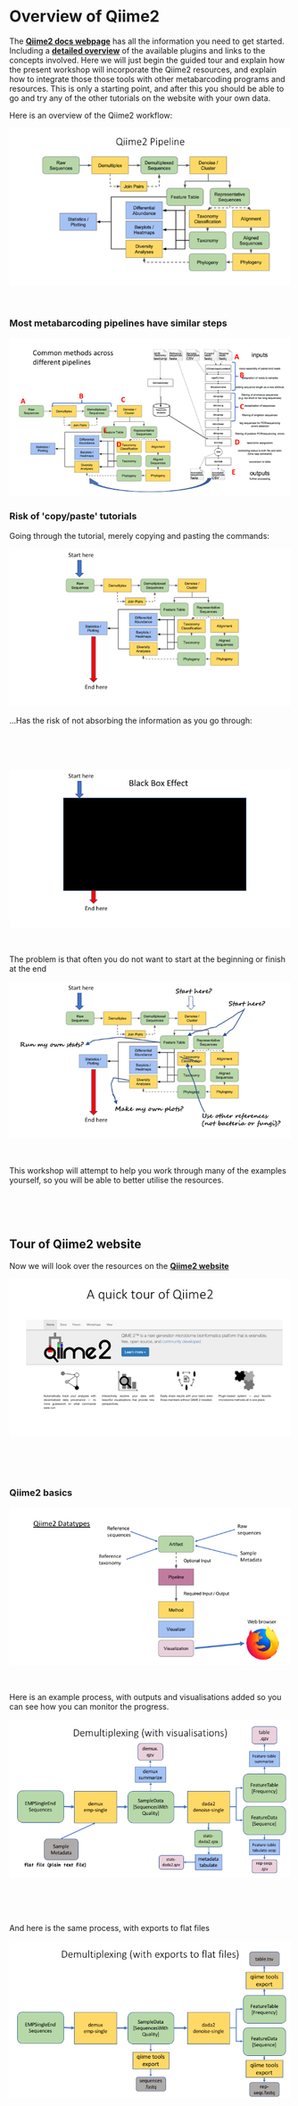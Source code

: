 # Overview of Qiime2

The [**Qiime2 docs webpage**](https://docs.qiime2.org/2019.10/) has all the information you need to get started. Including a [**detailed overview**](https://docs.qiime2.org/2019.10/tutorials/overview/) of the available plugins and links to the concepts involved. Here we will just begin the guided tour and explain how the present workshop will incorporate the Qiime2 resources, and explain how to integrate those those tools with other metabarcoding programs and resources. This is only a starting point, and after this you should be able to go and try any of the other tutorials on the website with your own data.

Here is an overview of the Qiime2 workflow:

![alt text](images/qiime2pipeline.png)

<br>

### Most metabarcoding pipelines have similar steps

![alt text](images/similar_steps.png)
<br>
### Risk of 'copy/paste' tutorials

Going through the tutorial, merely copying and pasting the commands:

![alt text](images/copyPaste.png)

...Has the risk of not absorbing the information as you go through:

<br><br><br>

![alt text](images/blackBox.png)

<br>

The problem is that often you do not want to start at the beginning or finish at the end

![alt text](images/customWorkflow.png)

<br>

This workshop will attempt to help you work through many of the examples yourself, so you will be able to better utilise the resources.

<br><br><br>

## Tour of Qiime2 website

Now we will look over the resources on the [**Qiime2 website**](https://docs.qiime2.org/2019.10/)

![alt text](images/quickTour.png)

<br><br><br>

### Qiime2 basics

![alt text](images/qii2datatypes.png)

<br>

Here is an example process, with outputs and visualisations added so you can see how you can monitor the progress.

![alt text](images/exampleProcess.png) 

<br><br><br>

And here is the same process, with exports to flat files

![alt text](images/exampleFlat.png)




